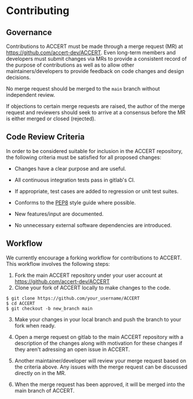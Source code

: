 
# Contributing


## Governance

Contributions to ACCERT must be made through a merge request (MR) at
https://github.com/accert-dev/ACCERT. Even long-term members and
developers must submit changes via MRs to provide a consistent record of the
purpose of contributions as well as to allow other maintainers/developers to
provide feedback on code changes and design decisions.

No merge request should be merged to the `main` branch without independent
review.

If objections to certain merge requests are raised, the author of the merge
request and reviewers should seek to arrive at a consensus before the MR is
either merged or closed (rejected).

## Code Review Criteria

In order to be considered suitable for inclusion in the ACCERT repository, the
following criteria must be satisfied for all proposed changes:

  - Changes have a clear purpose and are useful.

  - All continuous integration tests pass in gitlab's CI.

  - If appropriate, test cases are added to regression or unit test suites.

  - Conforms to the [PEP8](https://www.python.org/dev/peps/pep-0008/) style guide where possible.

  - New features/input are documented.

  - No unnecessary external software dependencies are introduced.

## Workflow

We currently encourage a forking workflow for contributions to ACCERT. This
workflow involves the following steps:

  1. Fork the main ACCERT repository under your user account at
     https://github.com/accert-dev/ACCERT 
  2. Clone your fork of ACCERT locally to make changes to the code.
  ```shell
  $ git clone https://github.com/your_username/ACCERT
  $ cd ACCERT
  $ git checkout -b new_branch main
  ```
  3. Make your changes in your local branch and push the branch to your fork
     when ready.

  4. Open a merge request on gitlab to the main ACCERT repository with a
     description of the changes along with motivation for these changes if they
     aren't adressing an open issue in ACCERT.
  5. Another maintainer/developer will review your merge request based on the
     criteria above. Any issues with the merge request can be discussed directly
     on in the MR.
  6. When the merge request has been approved, it will be merged into the main
     branch of ACCERT.
